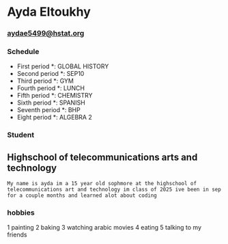 # Ayda Eltoukhy
### aydae5499@hstat.org
### Schedule

* First period *: GLOBAL HISTORY
* Second period *: SEP10
*  Third period *: GYM
* Fourth period *: LUNCH
* Fifth period *: CHEMISTRY
* Sixth period *: SPANISH
* Seventh period *: BHP
* Eight period *: ALGEBRA 2
### Student
## Highschool of telecommunications arts and technology
`My name is ayda im a 15 year old sophmore at the highschool of telecommunications art and technology im class of 2025 ive been in sep for a couple months and learned alot about coding`
### hobbies
1 painting
2 baking
3 watching arabic movies
4 eating
5 talking to my friends 